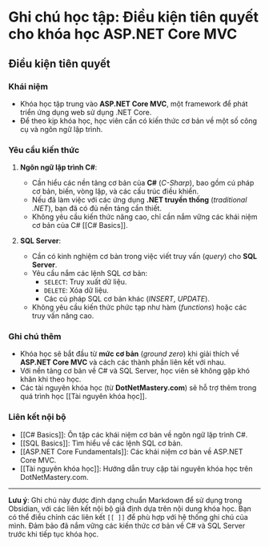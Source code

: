 # Ghi chú học tập: Điều kiện tiên quyết cho khóa học ASP.NET Core MVC

## Điều kiện tiên quyết

### Khái niệm
- Khóa học tập trung vào **ASP.NET Core MVC**, một framework để phát triển ứng dụng web sử dụng .NET Core.
- Để theo kịp khóa học, học viên cần có kiến thức cơ bản về một số công cụ và ngôn ngữ lập trình.

### Yêu cầu kiến thức
1. **Ngôn ngữ lập trình C#**:
   - Cần hiểu các nền tảng cơ bản của **C#** (*C-Sharp*), bao gồm cú pháp cơ bản, biến, vòng lặp, và các cấu trúc điều khiển.
   - Nếu đã làm việc với các ứng dụng **.NET truyền thống** (*traditional .NET*), bạn đã có đủ nền tảng cần thiết.
   - Không yêu cầu kiến thức nâng cao, chỉ cần nắm vững các khái niệm cơ bản của C# [[C# Basics]].

2. **SQL Server**:
   - Cần có kinh nghiệm cơ bản trong việc viết truy vấn (*query*) cho **SQL Server**.
   - Yêu cầu nắm các lệnh SQL cơ bản:
     - `SELECT`: Truy xuất dữ liệu.
     - `DELETE`: Xóa dữ liệu.
     - Các cú pháp SQL cơ bản khác (*INSERT*, *UPDATE*).
   - Không yêu cầu kiến thức phức tạp như hàm (*functions*) hoặc các truy vấn nâng cao.

### Ghi chú thêm
- Khóa học sẽ bắt đầu từ **mức cơ bản** (*ground zero*) khi giải thích về **ASP.NET Core MVC** và cách các thành phần liên kết với nhau.
- Với nền tảng cơ bản về C# và SQL Server, học viên sẽ không gặp khó khăn khi theo học.
- Các tài nguyên khóa học (từ **DotNetMastery.com**) sẽ hỗ trợ thêm trong quá trình học [[Tài nguyên khóa học]].

### Liên kết nội bộ
- [[C# Basics]]: Ôn tập các khái niệm cơ bản về ngôn ngữ lập trình C#.
- [[SQL Basics]]: Tìm hiểu về các lệnh SQL cơ bản.
- [[ASP.NET Core Fundamentals]]: Các khái niệm cơ bản về ASP.NET Core MVC.
- [[Tài nguyên khóa học]]: Hướng dẫn truy cập tài nguyên khóa học trên DotNetMastery.com.

---

**Lưu ý**: Ghi chú này được định dạng chuẩn Markdown để sử dụng trong Obsidian, với các liên kết nội bộ giả định dựa trên nội dung khóa học. Bạn có thể điều chỉnh các liên kết `[[ ]]` để phù hợp với hệ thống ghi chú của mình. Đảm bảo đã nắm vững các kiến thức cơ bản về C# và SQL Server trước khi tiếp tục khóa học.